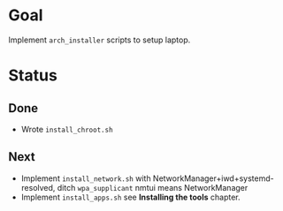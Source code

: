 # Goal
Implement `arch_installer` scripts to setup laptop.

# Status

## Done
* Wrote `install_chroot.sh`

## Next
* Implement `install_network.sh` with 
  NetworkManager+iwd+systemd-resolved, ditch `wpa_supplicant`
  nmtui means NetworkManager
* Implement `install_apps.sh` see **Installing the tools** chapter.
